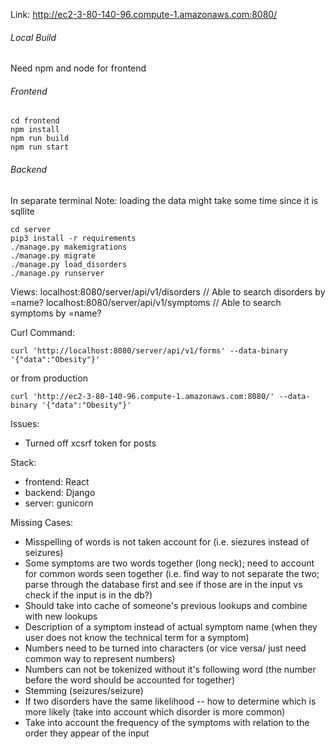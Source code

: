 Link: http://ec2-3-80-140-96.compute-1.amazonaws.com:8080/

###### Local Build

Need npm and node for frontend
###### Frontend
 ```
 cd frontend
 npm install
 npm run build
 npm run start
 ```
 ###### Backend
 In separate terminal
 Note: loading the data might take some time since it is sqllite
 ```
 cd server
 pip3 install -r requirements
 ./manage.py makemigrations
 ./manage.py migrate
 ./manage.py load_disorders
 ./manage.py runserver
 ```
 Views:
 localhost:8080/server/api/v1/disorders
 // Able to search disorders by =name?
 localhost:8080/server/api/v1/symptoms
 // Able to search symptoms by =name?

 Curl Command:
```
curl 'http://localhost:8080/server/api/v1/forms' --data-binary '{"data":"Obesity"}'
```
or from production
```
curl 'http://ec2-3-80-140-96.compute-1.amazonaws.com:8080/' --data-binary '{"data":"Obesity"}'
```
Issues:
- Turned off xcsrf token for posts

Stack:
- frontend: React
- backend: Django
- server: gunicorn

Missing Cases:  
- Misspelling of words is not taken account for (i.e. siezures instead of seizures)
- Some symptoms are two words together (long neck); need to account for common words seen together  (i.e. find way to  not separate the two; parse through the database first and see if those are in the input vs check if the input is in the db?)
- Should take into cache of someone's previous lookups and combine  with new lookups
- Description of a symptom instead of actual symptom name (when they user does not know the technical term for a symptom)
- Numbers need to be turned into characters (or vice versa/ just need common way to represent numbers)
- Numbers can not be tokenized without it's following word (the number before the  word should be accounted for together)
- Stemming (seizures/seizure)
- If two disorders have the same likelihood -- how to determine which is more likely (take into account which disorder is more common)
- Take into account the frequency of the symptoms with relation to the order they appear of the input
